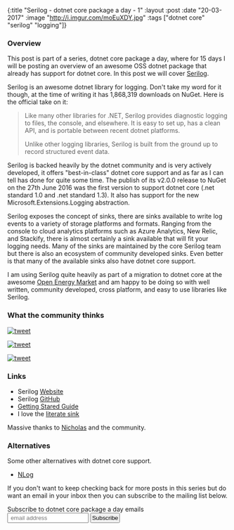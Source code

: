 {:title  "Serilog - dotnet core package a day - 1"
 :layout :post
 :date   "20-03-2017"
 :image  "http://i.imgur.com/moEuXDY.jpg"
 :tags   ["dotnet core" "serilog" "logging"]}


### Overview

This post is part of a series, dotnet core package a day, where for 15 days I will be posting an overview of an awesome OSS dotnet package that already has support for dotnet core. In this post we will cover [Serilog](https://serilog.net).

Serilog is an awesome dotnet library for logging. Don't take my word for it though, at the time of writing it has 1,868,319 downloads on NuGet. Here is the official take on it:

>  Like many other libraries for .NET, Serilog provides diagnostic logging to files, the console, and elsewhere. It is easy to set up, has a clean API, and is portable between recent dotnet platforms.
>
>  Unlike other logging libraries, Serilog is built from the ground up to record structured event data.

Serilog is backed heavily by the dotnet community and is very actively developed, it offers "best-in-class" dotnet core support and as far as I can tell has done for quite some time. The publish of its v2.0.0 release to NuGet on the 27th June 2016 was the first version to support dotnet core (.net standard 1.0 and .net standard 1.3). It also has support for the new Microsoft.Extensions.Logging abstraction. 

Serilog exposes the concept of sinks, there are sinks available to write log events to a variety of storage platforms and formats. Ranging from the console to cloud analytics platforms such as Azure Analytics, New Relic, and Stackify, there is almost certainly a sink available that will fit your logging needs. Many of the sinks are maintained by the core Serilog team but there is also an ecosystem of community developed sinks. Even better is that many of the available sinks also have dotnet core support. 

I am using Serilog quite heavily as part of a migration to dotnet core at the awesome [Open Energy Market](https://www.openenergymarket.com) and am happy to be doing so with well written, community developed, cross platform, and easy to use libraries like Serilog. 

### What the community thinks

[![tweet](http://i.imgur.com/9ZBkFjF.png)](https://twitter.com/mvalipour/status/828942749235830784)

[![tweet](http://i.imgur.com/LLhz2l9.png)](https://twitter.com/dmitryzaets/status/825383217024860160)

[![tweet](http://i.imgur.com/dofJMaC.png)](https://twitter.com/ChrisBriggsy/status/836392875122282496)

### Links

* Serilog [Website](https://serilog.net/)
* Serilog [GitHub](https://github.com/serilog/serilog)
* [Getting Stared Guide](https://github.com/serilog/serilog/wiki/Getting-Started)
* I love the [literate sink](https://github.com/serilog/serilog-sinks-literate)

Massive thanks to [Nicholas](https://twitter.com/nblumhardt) and the community. 

### Alternatives

Some other alternatives with dotnet core support.

* [NLog](https://github.com/NLog/NLog)

If you don't want to keep checking back for more posts in this series but do want an email in your inbox then you can subscribe to the mailing list below.

<link href="//cdn-images.mailchimp.com/embedcode/slim-10_7.css" rel="stylesheet" type="text/css">
<div id="mc_embed_signup">
<form action="//xyz.us15.list-manage.com/subscribe/post?u=b6063259bae6e4712948e9cb9&amp;id=802d24879d" method="post" id="mc-embedded-subscribe-form" name="mc-embedded-subscribe-form" class="validate" target="_blank" novalidate>
<div id="mc_embed_signup_scroll">
<label for="mce-EMAIL">Subscribe to dotnet core package a day emails </label>
<br />
<input style="padding:2px;" type="email" value="" name="EMAIL" class="email" id="mce-EMAIL" placeholder=" email address" required>
<!-- real people should not fill this in and expect good things - do not remove this or risk form bot signups-->
<div style="position: absolute; left: -5000px;" aria-hidden="true"><input type="text" name="b_b6063259bae6e4712948e9cb9_802d24879d" tabindex="-1" value=""></div>
<input style="padding:2px;" type="submit" value="Subscribe" name="subscribe" id="mc-embedded-subscribe" class="button"></div>
</div>
</form>
</div>
